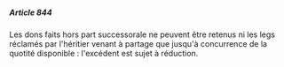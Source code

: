 ##### Article 844

Les dons faits hors part successorale ne peuvent être retenus ni les legs réclamés par l'héritier venant à partage que jusqu'à concurrence de la quotité disponible : l'excédent est sujet à réduction.

